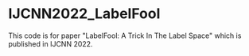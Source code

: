 # IJCNN2022_LabelFool
This code is for paper "LabelFool: A Trick In The Label Space" which is published in IJCNN 2022.
